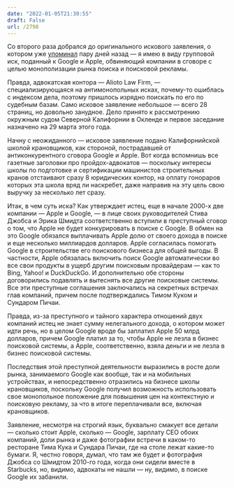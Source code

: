 ```yaml
---
date: "2022-01-05T21:30:55"
draft: False
url: /2798
---
```


Со второго раза добрался до оригинального искового заявления, о котором уже [упоминал](https://t.me/blognot/2791) пару дней назад — я имею в виду групповой иск, поданный к Google и Apple, обвиняющий компании в сговоре с целью монополизации рынка поиска и поисковой рекламы.

Правда, адвокатская контора — Alioto Law Firm, — специализирующаяся на антимонопольных исках, почему-то ошиблась с индексом дела, поэтому пришлось изрядно поискать по его по судебным базам. Само исковое заявление небольшое — всего 28 страниц, но довольно занудное. Дело принято к рассмотрению окружным судом Северной Калифорнии в Окленде и первое заседание назначено на 29 марта этого года.

Начну с неожиданного — исковое заявление подано Калифорнийской школой крановщиков, как стороной, пострадавшей от антиконкурентного сговора Google и Apple. Вот когда вспомнишь все газетные заголовки про пройдох-адвокатов — поскольку интересы школы по подготовке и сертификации машинистов строительных кранов отстаивают сразу 8 юридических контор, на оплату гонораров которых эта школа вряд ли наскребет, даже направив на эту цель свою выручку за несколько лет сразу.

Итак, в чем суть иска? Как утверждает истец, еще в начале 2000-х две компании — Apple и Google, — в лице своих руководителей Стива Джобса и Эрика Шмидта соответственно вступили в преступный сговор о том, что Apple не будет конкурировать в поиске с Google. В обмен на это Google обязался выплачивать Apple долю от своего дохода в поиске и еще несколько миллиардов долларов. Apple согласилась помогать Google в строительстве его поискового бизнеса для общей выгоды. В частности, Apple обязалась включить поиск Google автоматически во все свои продукты в ущерб другим поисковым провайдерам — как то Bing, Yahoo! и DuckDuckGo. И дополнительно обе стороны договорились подавлять и вытеснять все другие поисковые системы. Все эти преступные соглашения заключались на секретных встречах глав компаний, причем после подтверждались Тимом Куком и Сундаром Пичаи. 

Правда, из-за преступного и тайного характера отношений двух компаний истец не знает сумму нелегального дохода, о котором может идти речь, но в целом Google вроде бы заплатил Apple 50 млрд долларов, причем Google платил за то, чтобы Apple не лезла в бизнес поисковой системы, а Apple, соответственно, взяла деньги и не лезла в бизнес поисковой системы.

Последствия этой преступной деятельности выразились в росте доли рынка, занимаемого Google как вообще, так и на мобильных устройствах, и непосредственно отразились на бизнесе школы крановщиков, поскольку Google получил возможность использовать свое монопольное положение для повышения цен на контекстную и поисковую рекламу, за что в итоге переплачивали все, включая крановщиков.

Заявление, несмотря на строгий язык, буквально смакует все детали — сколько стоит Apple, сколько — Google, зарплату CEO обоих компаний, доли рынка и даже фотографии встречи в каком-то ресторане Тима Кука и Сундара Пичаи, где на столе лежат какие-то бумаги. Я, честно говоря, думал, что там же будет и фотография Джобса со Шмидтом 2010-го года, когда они сидели вместе в Starbucks, но, видимо, адвокаты не нашли — ну, видимо, в поиске Google их забанили.
